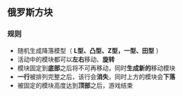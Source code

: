 ## 俄罗斯方块

### 规则

- 随机生成降落模型（ **L型、凸型、Z型，一型、田型** ）
- 活动中的模块都可以**左右**移动、**旋转**
- 模块固定到**底部**之后将不可再移动，同时**生成新的**移动模块
- **一行**被排列完整之后，该行会**消失**，同时上方的模块会**下落**
- 被固定的模块高度达到**顶部**之后，游戏结束